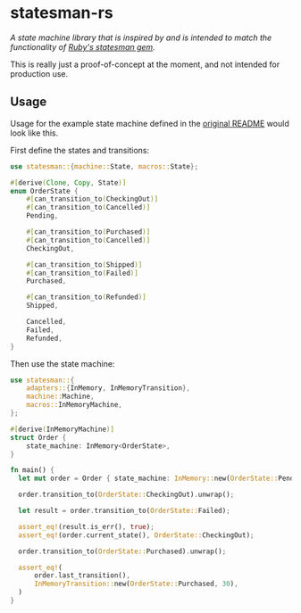# statesman-rs

_A state machine library that is inspired by and is intended to match the functionality of [Ruby's statesman gem](https://github.com/gocardless/statesman)._

This is really just a proof-of-concept at the moment, and not intended for production use.

## Usage

Usage for the example state machine defined in the [original README](https://github.com/gocardless/statesman#usage) would look like this.

First define the states and transitions:

```rust
use statesman::{machine::State, macros::State};

#[derive(Clone, Copy, State)]
enum OrderState {
    #[can_transition_to(CheckingOut)]
    #[can_transition_to(Cancelled)]
    Pending,

    #[can_transition_to(Purchased)]
    #[can_transition_to(Cancelled)]
    CheckingOut,

    #[can_transition_to(Shipped)]
    #[can_transition_to(Failed)]
    Purchased,

    #[can_transition_to(Refunded)]
    Shipped,

    Cancelled,
    Failed,
    Refunded,
}
```

Then use the state machine:

```rust
use statesman::{
    adapters::{InMemory, InMemoryTransition},
    machine::Machine,
    macros::InMemoryMachine,
};

#[derive(InMemoryMachine)]
struct Order {
    state_machine: InMemory<OrderState>,
}

fn main() {
  let mut order = Order { state_machine: InMemory::new(OrderState::Pending) };

  order.transition_to(OrderState::CheckingOut).unwrap();

  let result = order.transition_to(OrderState::Failed);

  assert_eq!(result.is_err(), true);
  assert_eq!(order.current_state(), OrderState::CheckingOut);

  order.transition_to(OrderState::Purchased).unwrap();

  assert_eq!(
      order.last_transition(),
      InMemoryTransition::new(OrderState::Purchased, 30),
  )
}
